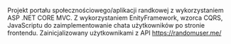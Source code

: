 Projekt portału społecznościowego/aplikacji randkowej z wykorzystaniem ASP .NET CORE MVC.
Z wykorzystaniem EnityFramework, wzorca CQRS, JavaScriptu do zaimplementowanie chata użytkowników po stronie frontendu.
Zainicjalizowany użytkownikami z API https://randomuser.me/
